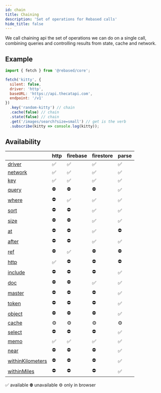 ```yaml
---
id: chain
title: Chaining
description: 'Set of operations for Rebased calls'
hide_title: false
---
```


We call chaining api the set of operations we can do on a single call, combining queries and controlling results from state, cache and network.

## Example

```js
import { fetch } from '@rebased/core';

fetch('kitty', {
  silent: false,
  driver: 'http',
  baseURL: 'https://api.thecatapi.com',
  endpoint: '/v1'
})
  .key('random-kitty') // chain
  .cache(false) // chain
  .state(false) // chain
  .get('/images/search?size=small') // get is the verb
  .subscribe(kitty => console.log(kitty));
```



## Availability
|                                          | http | firebase | firestore | parse |
| ---------------------------------------- | ---- | -------- | --------- | ----- |
| <a href="/core/api">driver</a>           | ✅    | ✅        | ✅         | ✅     |
| <a href="/core/api">network</a>          | ✅    | ✅        | ✅         | ✅     |
| <a href="/core/api">key</a>              | ✅    | ✅        | ✅         | ✅     |
| <a href="/core/api">query</a>            | ⛔️   | ⛔️       | ⛔️        | ✅     |
| <a href="/core/api">where</a>            | ⛔️   | ✅        | ✅         | ✅     |
| <a href="/core/api">sort</a>             | ⛔️   | ⛔️       | ✅         | ✅     |
| <a href="/core/api">size</a>             | ⛔️   | ⛔️       | ✅         | ✅     |
| <a href="/core/api">at</a>               | ⛔️   | ⛔️       | ✅         | ⛔️    |
| <a href="/core/api">after</a>            | ⛔️   | ⛔️       | ✅         | ✅     |
| <a href="/core/api">ref</a>              | ⛔️   | ✅        | ⛔️        | ⛔️    |
| <a href="/core/api">http</a>             | ✅    | ⛔️       | ⛔️        | ⛔️    |
| <a href="/core/api">include</a>          | ⛔️   | ⛔️       | ⛔️        | ✅     |
| <a href="/core/api">doc</a>              | ⛔️   | ⛔️       | ✅         | ✅     |
| <a href="/core/api">master</a>           | ⛔️   | ⛔️       | ⛔️        | ✅     |
| <a href="/core/api">token</a>            | ⛔️   | ⛔️       | ⛔️        | ✅     |
| <a href="/core/api">object</a>           | ⛔️   | ⛔️       | ⛔️        | ✅     |
| <a href="/core/api">cache</a>            | ⚙    | ⚙        | ⚙         | ⚙     |
| <a href="/core/api">select</a>           | ⛔️   | ⛔️       | ⛔️        | ✅     |
| <a href="/core/api">memo</a>             | ✅    | ✅        | ✅         | ✅     |
| <a href="/core/api">near</a>             | ⛔️   | ⛔️       | ⛔️        | ✅     |
| <a href="/core/api">withinKilometers</a> | ⛔️   | ⛔️       | ⛔️        | ✅     |
| <a href="/core/api">withinMiles</a>      | ⛔️   | ⛔️       | ⛔️        | ✅     |


✅ available ⛔️ unavailable ⚙ only in browser